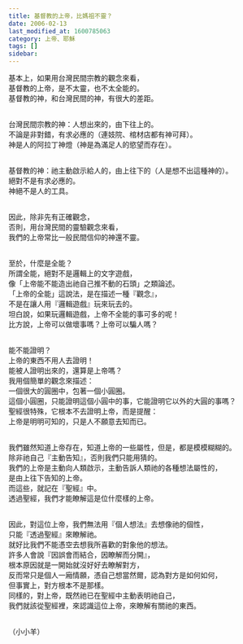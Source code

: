 ```yaml
---
title: 基督教的上帝，比媽祖不靈？
date: 2006-02-13
last_modified_at: 1600785063
category: 上帝、耶穌
tags: []
sidebar: 
---
```


<p>基本上，如果用台灣民間宗教的觀念來看，<br/>
基督教的上帝，是不太靈，也不太全能的。<br/>
基督教的神，和台灣民間的神，有很大的差距。</p>
<p><br/>
台灣民間宗教的神：人想出來的，由下往上的。<br/>
不論是非對錯，有求必應的（連妓院、棺材店都有神可拜）。<br/>
神是人的阿拉丁神燈（神是為滿足人的慾望而存在）。</p>
<p><br/>
基督教的神：祂主動啟示給人的，由上往下的（人是想不出這種神的）。<br/>
絕對不是有求必應的。<br/>
神絕不是人的工具。</p>
<p><br/>
因此，除非先有正確觀念，<br/>
否則，用台灣民間的靈驗觀念來看，<br/>
我們的上帝常比一般民間信仰的神還不靈。</p>
<p><br/>
至於，什麼是全能？<br/>
所謂全能，絕對不是邏輯上的文字遊戲，<br/>
像「上帝能不能造出祂自己推不動的石頭」之類論述。<br/>
「上帝的全能」這說法，是在描述一種『觀念』，<br/>
不是在讓人用『邏輯遊戲』玩來玩去的。<br/>
坦白說，如果玩邏輯遊戲，上帝不全能的事可多的呢！<br/>
比方說，上帝可以做壞事嗎？上帝可以騙人嗎？</p>
<p><br/>
能不能證明？<br/>
上帝的東西不用人去證明！<br/>
能被人證明出來的，還算是上帝嗎？<br/>
我用個簡單的觀念來描述：<br/>
一個很大的圓圈中，包著一個小圓圈。<br/>
這個小圓圈，只能證明這個小圓中的事，它能證明它以外的大圓的事嗎？<br/>
聖經很特殊，它根本不去證明上帝，而是提醒：<br/>
上帝是明明可知的，只是人不願意去知而已。</p>
<p><br/>
我們雖然知道上帝存在，知道上帝的一些屬性，但是，都是模模糊糊的。<br/>
除非祂自己『主動告知』，否則我們只能用猜的。<br/>
我們的上帝是主動向人類啟示，主動告訴人類祂的各種想法屬性的，<br/>
是由上往下告知的上帝。<br/>
而這些，就記在『聖經』中。<br/>
透過聖經，我們才能瞭解這是位什麼樣的上帝。</p>
<p><br/>
因此，對這位上帝，我們無法用『個人想法』去想像祂的個性，<br/>
只能『透過聖經』來瞭解祂。<br/>
就好比我們不能憑空去想我所喜歡的對象他的想法。<br/>
許多人會說『因誤會而結合，因瞭解而分開』，<br/>
根本原因就是一開始就沒好好去瞭解對方，<br/>
反而常只是個人一廂情願，憑自己想當然爾，認為對方是如何如何，<br/>
但事實上，對方根本不是那樣。<br/>
同樣的，對上帝，既然祂已在聖經中主動表明祂自己，<br/>
我們就該從聖經裡，來認識這位上帝，來瞭解有關祂的東西。</p>
<p><br/>
（小小羊）</p>
